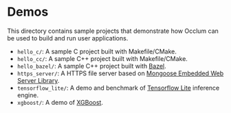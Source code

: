 # Demos

This directory contains sample projects that demonstrate how Occlum can be used to build and run user applications.

* `hello_c/`: A sample C project built with Makefile/CMake.
* `hello_cc/`: A sample C++ project built with Makefile/CMake.
* `hello_bazel/`: A sample C++ project built with [Bazel](https://bazel.build).
* `https_server/`: A HTTPS file server based on [Mongoose Embedded Web Server Library](https://github.com/cesanta/mongoose).
* `tensorflow_lite/`: A demo and benchmark of [Tensorflow Lite](https://www.tensorflow.org/lite) inference engine.
* `xgboost/`: A demo of [XGBoost](https://xgboost.readthedocs.io/en/latest/).
